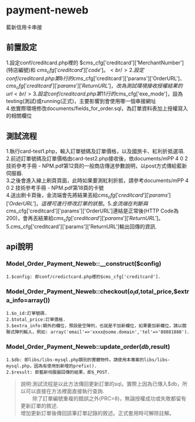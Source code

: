 payment-neweb
============

藍新信用卡串接


前置設定
---------------
1.設定conf/creditcard.php裡的 $cms_cfg['creditcard']['MerchantNumber'] (特店編號)和 $cms_cfg['creditcard']['code']。<br/>
2.設定conf/creditcard.php第8行的$cms_cfg['creditcard']['params']['OrderURL']、$cms_cfg['creditcard']['params']['ReturnURL']，改為測試環境接收授權結果的url<br/>
3.設定conf/creditcard.php第11行的$cms_cfg['exe_mode']，設為testing(測試)或running(正式)，主要影響到會使用哪一個串接網址<br/>
4.依實際環境修改documents/fields_for_order.sql，為訂單資料表加上授權寫入的相關欄位<br/>


測試流程
---------------
1.執行card-test1.php，輸入訂單號碼及訂單價格，以及國旅卡、紅利折抵選項.<br/>
2.前述訂單號碼及訂單價格由card-test2.php接收後，依documents/mPP 4 0 2 技術參考手冊 - NPM.pdf第12頁的一般商店傳送參數說明，以post方式傳給藍新伺服器.<br/>
3.之後會進入線上刷頁頁面，此時如果要測紅利折抵，請參考documents/mPP 4 0 2 技術參考手冊 - NPM.pdf第18頁的卡號<br/>
4.送出刷卡頁後，金流端會先將結果丟給$cms_cfg['creditcard']['params']['OrderURL']，這裡可進行修改訂單的狀態。
5.金流端在判斷與$cms_cfg['creditcard']['params']['OrderURL']連結是正常後(HTTP Code為200)，會再丟結果給$cms_cfg['creditcard']['params']['ReturnURL']。
5.$cms_cfg['creditcard']['params']['ReturnURL']輸出回傳的資訊.


api說明
---------------

### Model_Order_Payment_Neweb::__construct($config)

    1.$config: 即conf/credictcard.php裡的$cms_cfg['creditcard'].


### Model_Order_Payment_Neweb::checkout($o_id,$total_price,$extra_info=array())

    1.$o_id:訂單號碼.
    2.$total_price:訂單價格.
    3.$extra_info:額外的欄位，預設是空陣列，也就是不加新欄位，如果要加新欄位，請以關聯式陣列輸入，例如: array('email'=>'xxxx@some.domain','tel'=>'88881888').


### Model_Order_Payment_Neweb::update_order($db,$result)

    1.$db: 即libs/libs-mysql.php類別的實體物件。請使用本專案的libs/libs-mysql.php，因為有使用到新增的prefix().
    2.$result: 即藍新伺服器回傳的結果，即$_POST.
> 說明:測試流程是以此方法傳回更新訂單的sql。實際上因為已傳入$db，所以可以直接在方法裡面直接執行查詢.<br/>
> 　　 除了訂單編號重複的錯誤之外(PRC=8)，無論授權成功或失敗都留有更新訂單的敘述.<br/>
>     增加更新訂單後傳回該筆訂單記錄的敘述。正式套用時可解除註解。

